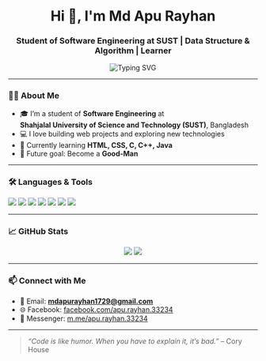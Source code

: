 <h1 align="center">Hi 👋, I'm Md Apu Rayhan</h1>
<h3 align="center">Student of Software Engineering at SUST | Data Structure & Algorithm | Learner</h3>

<p align="center">
  <img src="https://readme-typing-svg.herokuapp.com?font=Fira+Code&size=22&pause=1000&center=true&vCenter=true&width=440&lines=Software+Engineering+Student;SUST;Lifelong+Learner+%F0%9F%93%9A" alt="Typing SVG" />
</p>

---

### 🧑‍🎓 About Me

- 🎓 I’m a student of **Software Engineering** at  
  **Shahjalal University of Science and Technology (SUST)**, Bangladesh  
- 💻 I love building web projects and exploring new technologies  
- 🌱 Currently learning **HTML, CSS, C, C++, Java**
- 🚀 Future goal: Become a **Good-Man**

---

### 🛠️ Languages & Tools

<p align="left">
  <img src="https://img.shields.io/badge/C-00599C?style=for-the-badge&logo=c&logoColor=white"/>
  <img src="https://img.shields.io/badge/C++-00599C?style=for-the-badge&logo=c%2B%2B&logoColor=white"/>
  <img src="https://img.shields.io/badge/Java-007396?style=for-the-badge&logo=java&logoColor=white"/>
  <img src="https://img.shields.io/badge/HTML5-e34c26?style=for-the-badge&logo=html5&logoColor=white" />
  <img src="https://img.shields.io/badge/CSS3-264de4?style=for-the-badge&logo=css3&logoColor=white" />
  <img src="https://img.shields.io/badge/Git-F05032?style=for-the-badge&logo=git&logoColor=white" />
  <img src="https://img.shields.io/badge/VSCode-007ACC?style=for-the-badge&logo=visual-studio-code&logoColor=white" />
</p>

---

### 📈 GitHub Stats

<p align="center">
  <img src="https://github-readme-stats.vercel.app/api?username=apu-22&show_icons=true&theme=tokyonight" />
  <img src="https://github-readme-stats.vercel.app/api/top-langs/?username=apu-22&layout=compact&theme=tokyonight" />
</p>

---

### 📫 Connect with Me

- 📧 Email: **mdapurayhan1729@gmail.com**
- 🌐 Facebook: [facebook.com/apu.rayhan.33234](https://www.facebook.com/apu.rayhan.33234)
- 💬 Messenger: [m.me/apu.rayhan.33234](https://m.me/apu.rayhan.33234)

---

> _“Code is like humor. When you have to explain it, it’s bad.”_ – Cory House
